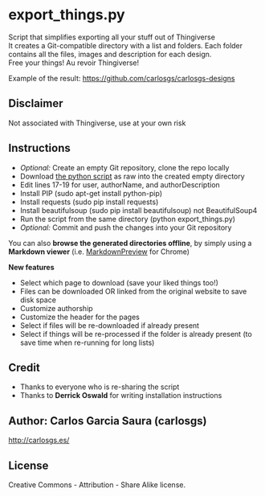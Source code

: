 export_things.py
=============

Script that simplifies exporting all your stuff out of Thingiverse  
It creates a Git-compatible directory with a list and folders. Each folder contains all the files, images and description for each design.  
Free your things! Au revoir Thingiverse!  

Example of the result: <https://github.com/carlosgs/carlosgs-designs>  


Disclaimer
--------
Not associated with Thingiverse, use at your own risk  

Instructions
--------
* _Optional:_ Create an empty Git repository, clone the repo locally
* Download [the python script](export_things.py) as raw into the created empty directory
* Edit lines 17-19 for user, authorName, and authorDescription
* Install PIP (sudo apt-get install python-pip)
* Install requests (sudo pip install requests)
* Install beautifulsoup (sudo pip install beautifulsoup) not BeautifulSoup4
* Run the script from the same directory (python export_things.py)
* _Optional:_ Commit and push the changes into your Git repository

You can also **browse the generated directories offline**, by simply using a **Markdown viewer** (i.e. [MarkdownPreview](https://chrome.google.com/webstore/detail/markdown-preview/jmchmkecamhbiokiopfpnfgbidieafmd?hl=en) for Chrome)  

**New features**  
* Select which page to download (save your liked things too!)
* Files can be downloaded OR linked from the original website to save disk space
* Customize authorship
* Customize the header for the pages
* Select if files will be re-downloaded if already present
* Select if things will be re-processed if the folder is already present (to save time when re-running for long lists)

Credit
--------
* Thanks to everyone who is re-sharing the script
* Thanks to **Derrick Oswald** for writing installation instructions

Author: Carlos Garcia Saura (carlosgs)
--------
<http://carlosgs.es/>  

License
--------
Creative Commons - Attribution - Share Alike license.  


